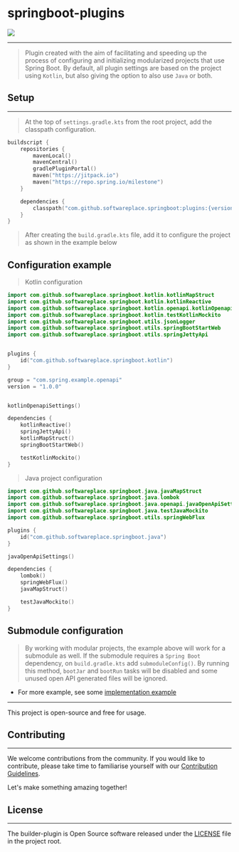 # springboot-plugins

[![](https://jitpack.io/v/softwareplace/springboot.svg)](https://jitpack.io/#softwareplace/springboot)

---

> Plugin created with the aim of facilitating and speeding up the process of configuring and initializing modularized
> projects that use Spring Boot. By default, all plugin settings are based on the project using `Kotlin`, but also
> giving
> the option to also use `Java` or both.

## Setup

---

> At the top of `settings.gradle.kts` from the root project, add the classpath configuration.

```kotlin
buildscript {
    repositories {
        mavenLocal()
        mavenCentral()
        gradlePluginPortal()
        maven("https://jitpack.io")
        maven("https://repo.spring.io/milestone")
    }

    dependencies {
        classpath("com.github.softwareplace.springboot:plugins:{version}")
    }
}

```

> After creating the `build.gradle.kts` file, add it to configure the project as shown in the example below

## Configuration example

> Kotlin configuration

```kotlin
import com.github.softwareplace.springboot.kotlin.kotlinMapStruct
import com.github.softwareplace.springboot.kotlin.kotlinReactive
import com.github.softwareplace.springboot.kotlin.openapi.kotlinOpenapiSettings
import com.github.softwareplace.springboot.kotlin.testKotlinMockito
import com.github.softwareplace.springboot.utils.jsonLogger
import com.github.softwareplace.springboot.utils.springBootStartWeb
import com.github.softwareplace.springboot.utils.springJettyApi


plugins {
    id("com.github.softwareplace.springboot.kotlin")
}

group = "com.spring.example.openapi"
version = "1.0.0"


kotlinOpenapiSettings()

dependencies {
    kotlinReactive()
    springJettyApi()
    kotlinMapStruct()
    springBootStartWeb()

    testKotlinMockito()
}
```

> Java project configuration

````kotlin
import com.github.softwareplace.springboot.java.javaMapStruct
import com.github.softwareplace.springboot.java.lombok
import com.github.softwareplace.springboot.java.openapi.javaOpenApiSettings
import com.github.softwareplace.springboot.java.testJavaMockito
import com.github.softwareplace.springboot.utils.springWebFlux

plugins {
    id("com.github.softwareplace.springboot.java")
}

javaOpenApiSettings()

dependencies {
    lombok()
    springWebFlux()
    javaMapStruct()

    testJavaMockito()
}
````

## Submodule configuration

> By working with modular projects, the example above will work for a submodule as well. If the submodule requires a
> `Spring Boot` dependency, on `build.gradle.kts` add `submoduleConfig()`. By running this method, `bootJar`
> and `bootRun` tasks
> will be disabled and some unused open API generated files will be ignored.

- For more example, see some [implementation example](example)

----

This project is open-source and free for usage.

## Contributing

----

We welcome contributions from the community. If you would like to contribute, please take time to familiarise yourself
with our [Contribution Guidelines](./CONTRIBUTORS.md).

Let's make something amazing together!

## License

----

The builder-plugin is Open Source software released under
the [LICENSE](https://www.apache.org/licenses/LICENSE-2.0.html) file in the project root.
